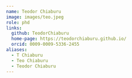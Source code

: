 ```yaml
---
name: Teodor Chiaburu
image: images/teo.jpeg
role: phd
links:
  github: TeodorChiaburu
  home-page: https://teodorchiaburu.github.io/
  orcid: 0009-0009-5336-2455
aliases:
  - T Chiaburu 
  - Teo Chiaburu
  - Teodor Chiaburu
---
```



